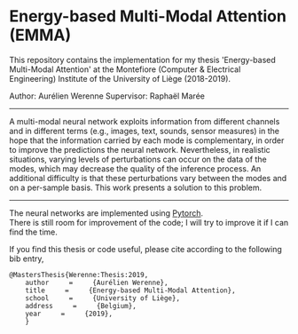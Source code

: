 # Energy-based Multi-Modal Attention (EMMA)

This repository contains the implementation for my thesis 'Energy-based Multi-Modal Attention' at the Montefiore (Computer & Electrical Engineering) Institute of the University of Liège (2018-2019).  

Author: Aurélien Werenne 
Supervisor: Raphaël Marée  
 
___


A multi-modal neural network exploits information from different channels and in different terms (e.g., images, text, sounds, sensor measures) in the hope that the information carried by each mode is complementary, in order to improve the predictions the neural network. Nevertheless, in realistic situations, varying levels of perturbations can occur on the data of the modes, which may decrease the quality of the inference process. An additional difficulty is that these perturbations vary between the modes and on a per-sample basis. This work presents a solution to this problem. 

___

The neural networks are implemented using [Pytorch](https://pytorch.org/).  
There is still room for improvement of the code; I will try to improve it if I can find the time.

If you find this thesis or code useful, please cite according to the following bib entry,
```
@MastersThesis{Werenne:Thesis:2019,
    author     =     {Aurélien Werenne},
    title     =     {Energy-based Multi-Modal Attention},
    school     =     {University of Liège},
    address     =     {Belgium},
    year     =     {2019},
    }
```


